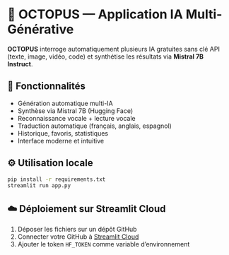 # 🐙 OCTOPUS — Application IA Multi-Générative

**OCTOPUS** interroge automatiquement plusieurs IA gratuites sans clé API (texte, image, vidéo, code) et synthétise les résultats via **Mistral 7B Instruct**.

## 🚀 Fonctionnalités

- Génération automatique multi-IA
- Synthèse via Mistral 7B (Hugging Face)
- Reconnaissance vocale + lecture vocale
- Traduction automatique (français, anglais, espagnol)
- Historique, favoris, statistiques
- Interface moderne et intuitive

## ⚙️ Utilisation locale

```bash
pip install -r requirements.txt
streamlit run app.py
```

## ☁️ Déploiement sur Streamlit Cloud

1. Déposer les fichiers sur un dépôt GitHub
2. Connecter votre GitHub à [Streamlit Cloud](https://share.streamlit.io)
3. Ajouter le token `HF_TOKEN` comme variable d’environnement